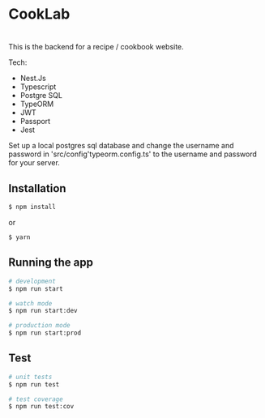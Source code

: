 # CookLab

#

This is the backend for a recipe / cookbook website.

Tech:

-   Nest.Js
-   Typescript
-   Postgre SQL
-   TypeORM
-   JWT
-   Passport
-   Jest

Set up a local postgres sql database and change the username and password in 'src/config'typeorm.config.ts' to the username and password for your server.

## Installation

```bash
$ npm install
```

or

```bash
$ yarn
```

## Running the app

```bash
# development
$ npm run start

# watch mode
$ npm run start:dev

# production mode
$ npm run start:prod
```

## Test

```bash
# unit tests
$ npm run test

# test coverage
$ npm run test:cov
```
